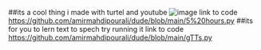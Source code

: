 ##its a cool thing i made with turtel and youtube
![image](https://github.com/amirmahdipourali/dude/assets/140058795/71eccdd5-791f-4033-8bc6-77627d546d23)
link to code
https://github.com/amirmahdipourali/dude/blob/main/5%20hours.py
##its for you to lern text to spech try running it
link to code
https://github.com/amirmahdipourali/dude/blob/main/gTTs.py
